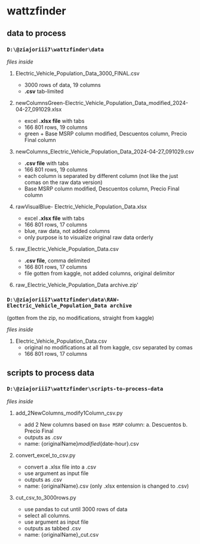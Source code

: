 # wattzfinder


## data to process
### `D:\@ziajoriii7\wattzfinder\data`
_files inside_

1. Electric_Vehicle_Population_Data_3000_FINAL.csv
   - 3000 rows of data, 19 columns
   - **.csv** tab-limited

2. newColumnsGreen-Electric_Vehicle_Population_Data_modified_2024-04-27_091029.xlsx
    - excel **.xlsx file** with tabs
    - 166 801 rows, 19 columns 
    - green + Base MSRP column modified, Descuentos column, Precio Final column

3. newColumns_Electric_Vehicle_Population_Data_2024-04-27_091029.csv
    - **.csv file** with tabs
    - 166 801 rows, 19 columns
    - each column is separated by different column (not like the just comas on the raw data version)
    - Base MSRP column modified, Descuentos column, Precio Final column

4. rawVisualBlue- Electric_Vehicle_Population_Data.xlsx
    - excel **.xlsx file** with tabs
    - 166 801 rows, 17 columns 
    - blue, raw data, not added columns
    - only purpose is to visualize original raw data orderly
 
5. raw_Electric_Vehicle_Population_Data.csv
    - **.csv file**, comma delimited
    - 166 801 rows, 17 columns
    - file gotten from kaggle, not added columns, original delimitor
    
6. raw_Electric_Vehicle_Population_Data archive.zip'
### `D:\@ziajoriii7\wattzfinder\data\RAW-Electric_Vehicle_Population_Data archive` 
(gotten from the zip, no modifications, straight from kaggle)

_files inside_
1.  Electric_Vehicle_Population_Data.csv
    - original no modifications at all from kaggle, csv separated by comas
    - 166 801 rows, 17 columns






## scripts to process data
### `D:\@ziajoriii7\wattzfinder\scripts-to-process-data`
_files inside_

1. add_2NewColumns_modify1Column_csv.py
   - add 2 New columns based on `Base MSRP` column: a. Descuentos b. Precio Final
   - outputs as .csv
   - name: {originalName}_modified_{date-hour}.csv

2. convert_excel_to_csv.py
   - convert a .xlsx file into a .csv
   - use argument as input file
   - outputs as .csv
   - name: {originalName}.csv (only .xlsx entension is changed to .csv)
 
3. cut_csv_to_3000rows.py
    - use pandas to cut until 3000 rows of data
    - select all columns.
    - use argument as input file
    - outputs as tabbed .csv
    - name: {originalName}_cut.csv
  



